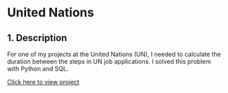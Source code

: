 <h1>United Nations</h1>

<h2>1. Description</h2>
<p>For one of my projects at the United Nations (UN), I needed to calculate the duration between the steps in UN job applications. I solved this problem with Python and SQL.</p>
<p><a href="united_nations.ipynb">Click here to view project</a></p>

